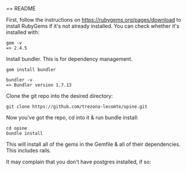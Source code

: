 == README

First, follow the instructions on https://rubygems.org/pages/download
to install RubyGems if it's not already installed. You can check whether
it's installed with:
```
gem -v
=> 2.4.5
```


Install bundler. This is for dependency management.
```
gem install bundler

bundler -v
=> Bundler version 1.7.13
```

Clone the git repo into the desired directory:

```
git clone https://github.com/trezona-lecomte/opine.git
```

Now you've got the repo, cd into it & run bundle install:
```
cd opine
bundle install
```
This will install all of the gems in the Gemfile & all of their
dependencies. This includes rails. 

It may complain that you don't have postgres installed, if so:
```
```

